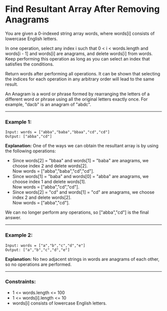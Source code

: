 # Find Resultant Array After Removing Anagrams

You are given a 0-indexed string array words, where words[i] consists of lowercase English letters.

In one operation, select any index i such that 0 < i < words.length and words[i - 1] and words[i] are anagrams, and delete words[i] from words. Keep performing this operation as long as you can select an index that satisfies the conditions.

Return words after performing all operations. It can be shown that selecting the indices for each operation in any arbitrary order will lead to the same result.

An Anagram is a word or phrase formed by rearranging the letters of a different word or phrase using all the original letters exactly once. For example, "dacb" is an anagram of "abdc".

---

### Example 1:

```
Input: words = ["abba","baba","bbaa","cd","cd"]
Output: ["abba","cd"]
```

**Explanation:**
One of the ways we can obtain the resultant array is by using the following operations:

- Since words[2] = "bbaa" and words[1] = "baba" are anagrams, we choose index 2 and delete words[2].  
  Now words = ["abba","baba","cd","cd"].
- Since words[1] = "baba" and words[0] = "abba" are anagrams, we choose index 1 and delete words[1].  
  Now words = ["abba","cd","cd"].
- Since words[2] = "cd" and words[1] = "cd" are anagrams, we choose index 2 and delete words[2].  
  Now words = ["abba","cd"].

We can no longer perform any operations, so ["abba","cd"] is the final answer.

---

### Example 2:

```
Input: words = ["a","b","c","d","e"]
Output: ["a","b","c","d","e"]
```

**Explanation:**
No two adjacent strings in words are anagrams of each other, so no operations are performed.

---

### Constraints:

- 1 <= words.length <= 100
- 1 <= words[i].length <= 10
- words[i] consists of lowercase English letters.
